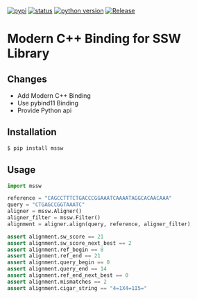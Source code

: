 [![pypi](https://img.shields.io/pypi/v/mssw.svg)][pypi status]
[![status](https://img.shields.io/pypi/status/mssw.svg)][pypi status]
[![python version](https://img.shields.io/pypi/pyversions/mssw)][pypi status]
[![Release](https://github.com/cauliyang/Complete-Striped-Smith-Waterman-Library/actions/workflows/release.yml/badge.svg)](https://github.com/cauliyang/Complete-Striped-Smith-Waterman-Library/actions/workflows/release.yml)

[pypi status]: https://pypi.org/project/mssw/0.1.1/

# Modern C++ Binding for SSW Library

## Changes

- Add Modern C++ Binding
- Use pybind11 Binding
- Provide Python api

## Installation

```bash
$ pip install mssw
```

## Usage

```python
import mssw

reference = "CAGCCTTTCTGACCCGGAAATCAAAATAGGCACAACAAA"
query = "CTGAGCCGGTAAATC"
aligner = mssw.Aligner()
aligner_filter = mssw.Filter()
alignment = aligner.align(query, reference, aligner_filter)

assert alignment.sw_score == 21
assert alignment.sw_score_next_best == 2
assert alignment.ref_begin == 8
assert alignment.ref_end == 21
assert alignment.query_begin == 0
assert alignment.query_end == 14
assert alignment.ref_end_next_best == 0
assert alignment.mismatches == 2
assert alignment.cigar_string == "4=1X4=1I5="
```
